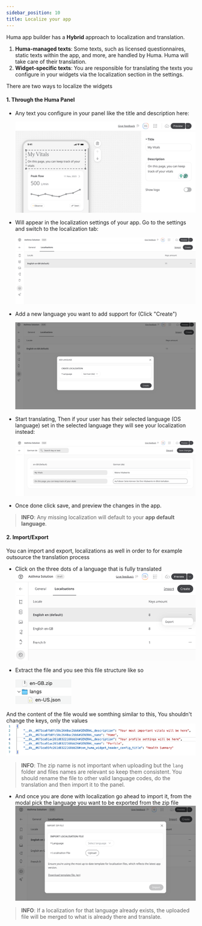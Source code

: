 ```yaml
---
sidebar_position: 10
title: Localize your app
---
```


Huma app builder has a **Hybrid** approach to localization and translation.

1. **Huma-managed texts**: Some texts, such as licensed questionnaires, static texts within the app, and more, are
   handled by Huma. Huma will take care of their translation.
2. **Widget-specific texts**: You are responsible for translating the texts you configure in your widgets via the
   localization section in the settings.

There are two ways to localize the widgets

#### 1. Through the Huma Panel

- Any text you configure in your panel like the title and description here:

  ![alt text](<../assets/localization-builder-config.png>)
- Will appear in the localization settings of your app. Go to the settings and switch to the localization tab:

  ![alt text](<../assets/localization-settings.png>)
- Add a new language you want to add support for (Click "Create")

  ![alt text](<../assets/localization-new-lang.png>)
- Start translating, Then if your user has their selected language (OS language) set in the selected language they
  will see your localization instead:

  ![alt text](<../assets/localization-localize.png>)
- Once done click save, and preview the changes in the app.

> **INFO**: Any missing localization will default to your **app default language**.

#### 2. Import/Export

You can import and export, localizations as well in order to for example outsource the translation process

- Click on the three dots of a language that is fully translated
  ![alt text](<../assets/localization-export-import.png>)

- Extract the file and you see this file structure like so

  ![alt text](<../assets/localization-export-content.png>)

And the content of the file would we somthing similar to this, You shouldn't change the keys, only the values
![alt text](<../assets/localization-export-file-content.png>)

> **INFO**: The zip name is not important when uploading but the `lang` folder and files names are relevant so keep them
> consistent. You should rename the file to other valid language codes, do the translation and then import it to the
> panel.

- And once you are done with localization go ahead to import it, from the modal pick the language you want to be
  exported from the zip file
  ![alt text](<../assets/localization-import-dialogue.png>)

> **INFO**: If a localization for that language already exists, the uploaded file will be merged to what is already
> there and translate.
